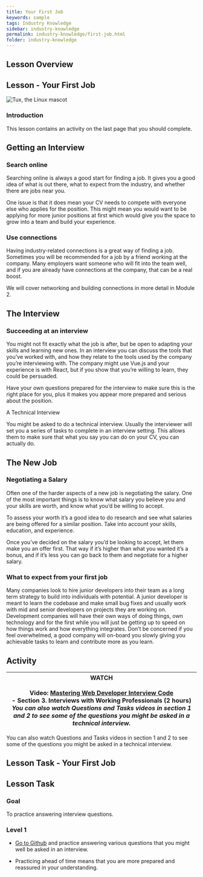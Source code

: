 ```yaml
---
title: Your First Job
keywords: sample
tags: Industry Knowledge
sidebar: industry-knowledge
permalink: industry-knowledge/first-job.html
folder: industry-knowledge
---
```


## Lesson Overview 

## Lesson - Your First Job 

![Tux, the Linux mascot](/assets/images/tux.png)

### Introduction 

This lesson contains an activity on the last page that you should complete. 

## Getting an Interview 

### Search online 

Searching online is always a good start for finding a job. It gives you a good idea of what is out there, what to expect from the industry, and whether there are jobs near you. 
 
One issue is that it does mean your CV needs to compete with everyone else who applies for the position. This might mean you would want to be applying for more junior positions at first which would give you the space to grow into a team and build your experience. 

### Use connections 

Having industry-related connections is a great way of finding a job. Sometimes you will be recommended for a job by a friend working at the company. Many employers want someone who will fit into the team well, and if you are already have connections at the company, that can be a real boost. 
 
We will cover networking and building connections in more detail in Module 2. 

## The Interview 

### Succeeding at an interview 

You might not fit exactly what the job is after, but be open to adapting your skills and learning new ones. In an interview you can discuss the tools that you’ve worked with, and how they relate to the tools used by the company you’re interviewing with. The company might use Vue.js and your experience is with React, but if you show that you’re willing to learn, they could be persuaded. 
 
Have your own questions prepared for the interview to make sure this is the right place for you, plus it makes you appear more prepared and serious about the position. 

A Technical Interview 

You might be asked to do a technical interview. Usually the interviewer will set you a series of tasks to complete in an interview setting. This allows them to make sure that what you say you can do on your CV, you can actually do. 

## The New Job 

### Negotiating a Salary 

Often one of the harder aspects of a new job is negotiating the salary. One of the most important things is to know what salary you believe you and your skills are worth, and know what you’d be willing to accept. 
 
To assess your worth it’s a good idea to do research and see what salaries are being offered for a similar position. Take into account your skills, education, and experience. 
 
Once you’ve decided on the salary you’d be looking to accept, let them make you an offer first. That way if it’s higher than what you wanted it’s a bonus, and if it’s less you can go back to them and negotiate for a higher salary. 

### What to expect from your first job 

Many companies look to hire junior developers into their team as a long term strategy to build into individuals with potential. A junior developer is meant to learn the codebase and make small bug fixes and usually work with mid and senior developers on projects they are working on. Development companies will have their own ways of doing things, own technology and for the first while you will just be getting up to speed on how things work and how everything integrates. Don’t be concerned if you feel overwhelmed, a good company will on-board you slowly giving you achievable tasks to learn and contribute more as you learn. 

## Activity 

| WATCH<br><br>Video: [ Mastering Web Developer Interview Code ](https://www.linkedin.com/learning/mastering-web-developer-interview-code/what-questions-are-asked-in-developer-interviews-with-john-riviello?u=43268076)<br>  - Section 3. Interviews with Working Professionals (2 hours)  <br>_You can also watch Questions and Tasks videos in section 1 and 2 to see some of the questions you might be asked in a technical interview._  |
| :-: |

You can also watch Questions and Tasks videos in section 1 and 2 to see some of the questions you might be asked in a technical interview. 

## Lesson Task - Your First Job 

## Lesson Task 

### Goal 

To practice answering interview questions.  

### Level 1 

- [Go to Github](https://github.com/h5bp/Front-end-Developer-Interview-Questions) and practice answering various questions that you might well be asked in an interview. 

- Practicing ahead of time means that you are more prepared and reassured in your understanding. 